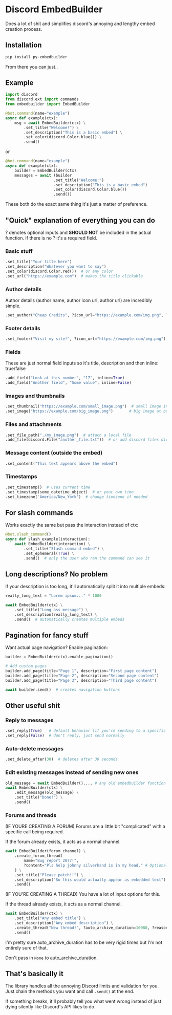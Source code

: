 # Discord EmbedBuilder

Does a lot of shit and simplifies discord's annoying and lengthy embed creation process.

## Installation
```bash
pip install py-embedbuilder
```
From there you can just..

## Example
```py
import discord
from discord.ext import commands
from embedbuilder import EmbedBuilder

@bot.command(name="example")
async def example(ctx):
    msg = await EmbedBuilder(ctx) \
        .set_title("Welcome!") \
        .set_description("This is a basic embed") \
        .set_color(discord.Color.blue()) \
        .send()
```

or

```py
@bot.command(name="example")
async def example(ctx):
    builder = EmbedBuilder(ctx)
    messages = await (builder
                     .set_title("Welcome!")
                     .set_description("This is a basic embed")
                     .set_color(discord.Color.blue())
                     .send())
```

These both do the exact same thing it's just a matter of preference.

## "Quick" explanation of everything you can do

? denotes optional inputs and **SHOULD NOT** be included in the actual function. If there is no ? it's a required field.

### Basic stuff
```py
.set_title("Your title here")
.set_description("Whatever you want to say")
.set_color(discord.Color.red())  # or any color
.set_url("https://example.com")  # makes the title clickable
```

### Author details
Author details (author name, author icon url, author url) are incredibly simple.
```py
.set_author("Cheap Credits", ?icon_url="https://example.com/img.png", ?url="https://cheap.ypuf.xyz")
```

### Footer details
```py
.set_footer("Visit my site!", ?icon_url="https://example.com/img.png")
```

### Fields
These are just normal field inputs so it's title, description and then inline: true/false
```py
.add_field("Look at this number", "17", inline=True)
.add_field("Another field", "Some value", inline=False)
```

### Images and thumbnails
```py
.set_thumbnail("https://example.com/small_image.png")  # small image in top right
.set_image("https://example.com/big_image.png")       # big image at bottom
```

### Files and attachments
```py
.set_file_path("./my_image.png")  # attach a local file
.add_file(discord.File("another_file.txt"))  # or add discord files directly
```

### Message content (outside the embed)
```py
.set_content("This text appears above the embed")
```

### Timestamps
```py
.set_timestamp()  # uses current time
.set_timestamp(some_datetime_object)  # or your own time
.set_timezone('America/New_York')  # change timezone if needed
```

## For slash commands
Works exactly the same but pass the interaction instead of ctx:
```py
@bot.slash_command()
async def slash_example(interaction):
    await EmbedBuilder(interaction) \
        .set_title("Slash command embed") \
        .set_ephemeral(True) \
        .send()  # only the user who ran the command can see it
```

## Long descriptions? No problem
If your description is too long, it'll automatically split it into multiple embeds:
```py
really_long_text = "Lorem ipsum..." * 1000

await EmbedBuilder(ctx) \
    .set_title("Long ass message") \
    .set_description(really_long_text) \
    .send()  # automatically creates multiple embeds
```

## Pagination for fancy stuff
Want actual page navigation? Enable pagination:
```py
builder = EmbedBuilder(ctx).enable_pagination()

# Add custom pages
builder.add_page(title="Page 1", description="First page content")
builder.add_page(title="Page 2", description="Second page content")
builder.add_page(title="Page 3", description="Third page content")

await builder.send()  # creates navigation buttons
```

## Other useful shit

### Reply to messages
```py
.set_reply(True)   # default behavior (if you're sending to a specific channel it won't reply to the user anyway)
.set_reply(False)  # don't reply, just send normally
```

### Auto-delete messages
```py
.set_delete_after(30)  # deletes after 30 seconds
```

### Edit existing messages instead of sending new ones
```py
old_message = await EmbedBuilder().... # any old embedbuilder function or any old embed at all
await EmbedBuilder(ctx) \
    .edit_message(old_message) \
    .set_title("Done!") \
    .send()
```

### Forums and threads
(IF YOURE CREATING A FORUM) Forums are a little bit "complicated" with a specific call being required.

If the forum already exists, it acts as a normal channel.
```py
await EmbedBuilder(forum_channel) \
    .create_forum_thread(
        name="Bug report 2077!",
        ?content="Pls help johnny silverhand is in my head." # Optional, defaults to embed content.
    ) \
    .set_title("Please patch!!") \
    .set_description("So this would actually appear as embedded text") \
    .send()
```
(IF YOU'RE CREATING A THREAD) You have a lot of input options for this.

If the thread already exists, it acts as a normal channel.
```py
await EmbedBuilder(ctx) \
    .set_title("Any embed title") \
    .set_description("Any embed description") \
    .create_thread("New thread!", ?auto_archive_duration=10080, ?reason="I felt like creating one lol xd") \ # Duration is in minutes.
    .send()
```
I'm pretty sure auto_archive_duration has to be very rigid times but I'm not entirely sure of that.

Don't pass in `None` to auto_archive_duration.

## That's basically it
The library handles all the annoying Discord limits and validation for you. Just chain the methods you want and call `.send()` at the end.

If something breaks, it'll probably tell you what went wrong instead of just dying silently like Discord's API likes to do.
